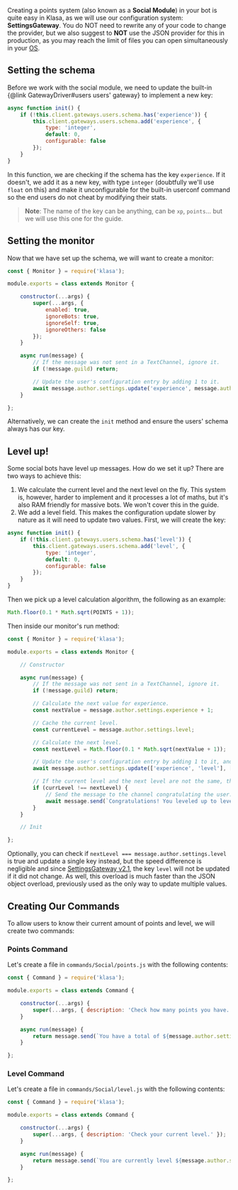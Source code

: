 Creating a points system (also known as a **Social Module**) in your bot is quite easy in Klasa, as we will use our configuration system: **SettingsGateway**. You do NOT need to rewrite any of your code to change the provider, but we also suggest to **NOT** use the JSON provider for this in production, as you may reach the limit of files you can open simultaneously in your [OS](https://en.wikipedia.org/wiki/Operating_system).

## Setting the schema

Before we work with the social module, we need to update the built-in {@link GatewayDriver#users users' gateway} to implement a new key:

```javascript
async function init() {
	if (!this.client.gateways.users.schema.has('experience')) {
		this.client.gateways.users.schema.add('experience', {
			type: 'integer',
			default: 0,
			configurable: false
		});
	}
}
```

In this function, we are checking if the schema has the key `experience`. If it doesn't, we add it as a new key, with type `integer` (doubtfully we'll use `float` on this) and make it unconfigurable for the built-in userconf command so the end users do not cheat by modifying their stats.

> **Note**: The name of the key can be anything, can be `xp`, `points`... but we will use this one for the guide.

## Setting the monitor

Now that we have set up the schema, we will want to create a monitor:

```javascript
const { Monitor } = require('klasa');

module.exports = class extends Monitor {

	constructor(...args) {
		super(...args, {
			enabled: true,
			ignoreBots: true,
			ignoreSelf: true,
			ignoreOthers: false
		});
	}

	async run(message) {
		// If the message was not sent in a TextChannel, ignore it.
		if (!message.guild) return;

		// Update the user's configuration entry by adding 1 to it.
		await message.author.settings.update('experience', message.author.settings.experience + 1);
	}

};

```

Alternatively, we can create the `init` method and ensure the users' schema always has our key.

## Level up!

Some social bots have level up messages. How do we set it up? There are two ways to achieve this:

1. We calculate the current level and the next level on the fly. This system is, however, harder to implement and it processes a lot of maths, but it's also RAM friendly for massive bots. We won't cover this in the guide.
1. We add a level field. This makes the configuration update slower by nature as it will need to update two values. First, we will create the key:

```javascript
async function init() {
	if (!this.client.gateways.users.schema.has('level')) {
		this.client.gateways.users.schema.add('level', {
			type: 'integer',
			default: 0,
			configurable: false
		});
	}
}
```

Then we pick up a level calculation algorithm, the following as an example:

```javascript
Math.floor(0.1 * Math.sqrt(POINTS + 1));
```

Then inside our monitor's run method:

```javascript
const { Monitor } = require('klasa');

module.exports = class extends Monitor {

	// Constructor

	async run(message) {
		// If the message was not sent in a TextChannel, ignore it.
		if (!message.guild) return;

		// Calculate the next value for experience.
		const nextValue = message.author.settings.experience + 1;

		// Cache the current level.
		const currentLevel = message.author.settings.level;

		// Calculate the next level.
		const nextLevel = Math.floor(0.1 * Math.sqrt(nextValue + 1));

		// Update the user's configuration entry by adding 1 to it, and update the level also.
		await message.author.settings.update(['experience', 'level'], [nextValue, nextLevel]);

		// If the current level and the next level are not the same, then it has increased, and you can send the message.
		if (currLevel !== nextLevel) {
			// Send the message to the channel congratulating the user.
			await message.send(`Congratulations! You leveled up to level **${currentLevel}**!`);
		}
	}

	// Init

};
```

Optionally, you can check if `nextLevel === message.author.settings.level` is true and update a single key instead, but the speed difference is negligible and since [SettingsGateway v2.1](https://github.com/dirigeants/klasa/pull/179), the key `level` will not be updated if it did not change. As well, this overload is much faster than the JSON object overload, previously used as the only way to update multiple values.

## Creating Our Commands

To allow users to know their current amount of points and level, we will create two commands:

### Points Command

Let's create a file in `commands/Social/points.js` with the following contents:

```javascript
const { Command } = require('klasa');

module.exports = class extends Command {

	constructor(...args) {
		super(...args, { description: 'Check how many points you have.' });
	}

	async run(message) {
		return message.send(`You have a total of ${message.author.settings.experience} experience points!`);
	}

};

```

### Level Command

Let's create a file in `commands/Social/level.js` with the following contents:

```javascript
const { Command } = require('klasa');

module.exports = class extends Command {

	constructor(...args) {
		super(...args, { description: 'Check your current level.' });
	}

	async run(message) {
		return message.send(`You are currently level ${message.author.settings.level}!`);
	}

};

```
